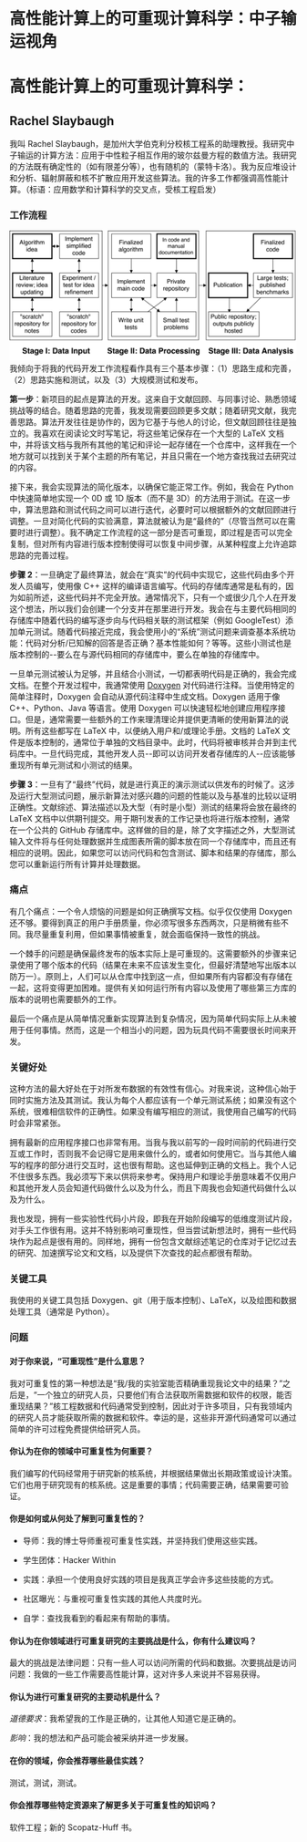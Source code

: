 # 高性能计算上的可重现计算科学：中子输运视角

# 高性能计算上的可重现计算科学：

## Rachel Slaybaugh

我叫 Rachel Slaybaugh，是加州大学伯克利分校核工程系的助理教授。我研究中子输运的计算方法：应用于中性粒子相互作用的玻尔兹曼方程的数值方法。我研究的方法既有确定性的（如有限差分等），也有随机的（蒙特卡洛）。我为反应堆设计和分析、辐射屏蔽和核不扩散应用开发这些算法。我的许多工作都强调高性能计算。（标语：应用数学和计算科学的交叉点，受核工程启发）

### 工作流程

![图表](img/slaybaugh.png) 我倾向于将我的代码开发工作流程看作具有三个基本步骤：（1）思路生成和完善，（2）思路实施和测试，以及（3）大规模测试和发布。

**第一步**：新项目的起点是算法的开发。这来自于文献回顾、与同事讨论、熟悉领域挑战等的结合。随着思路的完善，我发现需要回顾更多文献；随着研究文献，我完善思路。算法开发往往是协作的，因为它基于与他人的讨论，但文献回顾往往是独立的。我喜欢在阅读论文时写笔记，将这些笔记保存在一个大型的 LaTeX 文档中，并将该文档与我所有其他的笔记和评论一起存储在一个仓库中，这样我在一个地方就可以找到关于某个主题的所有笔记，并且只需在一个地方查找我过去研究过的内容。

接下来，我会实现算法的简化版本，以确保它能正常工作。例如，我会在 Python 中快速简单地实现一个 0D 或 1D 版本（而不是 3D）的方法用于测试。在这一步中，算法思路和测试代码之间可以进行迭代，必要时可以根据额外的文献回顾进行调整。一旦对简化代码的实验满意，算法就被认为是“最终的”（尽管当然可以在需要时进行调整）。我不确定工作流程的这一部分是否可重现，即过程是否可以完全复制，但对所有内容进行版本控制使得可以恢复中间步骤，从某种程度上允许追踪思路的完善过程。

**步骤 2**：一旦确定了最终算法，就会在“真实”的代码中实现它，这些代码由多个开发人员编写，使用像 C++ 这样的编译语言编写。代码的存储库通常是私有的，因为如前所述，这些代码并不完全开放。通常情况下，只有一个或很少几个人在开发这个想法，所以我们会创建一个分支并在那里进行开发。我会在与主要代码相同的存储库中随着代码的编写逐步向与代码相关联的测试框架（例如 GoogleTest）添加单元测试。随着代码接近完成，我会使用小的“系统”测试问题来调查基本系统功能：代码对分析/已知解的回答是否正确？基本性能如何？等等。这些小测试也是版本控制的--要么在与源代码相同的存储库中，要么在单独的存储库中。

一旦单元测试被认为足够，并且结合小测试，一切都表明代码是正确的，我会完成文档。在整个开发过程中，我通常使用 [Doxygen](http://www.stack.nl/~dimitri/doxygen/) 对代码进行注释。当使用特定的简单注释时，Doxygen 会自动从源代码注释中生成文档。Doxygen 适用于像 C++、Python、Java 等语言。使用 Doxygen 可以快速轻松地创建应用程序接口。但是，通常需要一些额外的工作来理清理论并提供更清晰的使用新算法的说明。所有这些都写在 LaTeX 中，以便纳入用户和/或理论手册。文档的 LaTeX 文件是版本控制的，通常位于单独的文档目录中。此时，代码将被审核并合并到主代码库中。一旦代码完成，其他开发人员--即可以访问开发者存储库的人--应该能够重现所有单元测试和小测试的结果。

**步骤 3**：一旦有了“最终”代码，就是进行真正的演示测试以供发布的时候了。这涉及运行大型测试问题，展示新算法对感兴趣的问题的性能以及与基准的比较以证明正确性。文献综述、算法描述以及大型（有时是小型）测试的结果将会放在最终的 LaTeX 文档中以供期刊提交。用于期刊发表的工作记录也将进行版本控制，通常在一个公共的 GitHub 存储库中。这样做的目的是，除了文字描述之外，大型测试输入文件将与任何处理数据并生成图表所需的脚本放在同一个存储库中，而且还有相应的说明。因此，如果您可以访问代码和包含测试、脚本和结果的存储库，那么您可以重新运行所有计算并处理数据。

### 痛点

有几个痛点：一个令人烦恼的问题是如何正确撰写文档。似乎仅仅使用 Doxygen 还不够。要得到真正的用户手册质量，你必须写很多东西两次，只是稍微有些不同。我尽量重复利用，但如果事情被重复，就会面临保持一致性的挑战。

一个棘手的问题是确保最终发布的版本实际上是可重现的。这需要额外的步骤来记录使用了哪个版本的代码（结果在未来不应该发生变化，但最好清楚地写出版本以防万一）。原则上，人们可以从仓库中找到这一点，但如果所有内容都没有存储在一起，这将变得更加困难。提供有关如何运行所有内容以及使用了哪些第三方库的版本的说明也需要额外的工作。

最后一个痛点是从简单情况重新实现算法到复杂情况，因为简单代码实际上从未被用于任何事情。然而，这是一个相当小的问题，因为玩具代码不需要很长时间来开发。

### 关键好处

这种方法的最大好处在于对所发布数据的有效性有信心。对我来说，这种信心始于同时实施方法及其测试。我认为每个人都应该有一个单元测试系统；如果没有这个系统，很难相信软件的正确性。如果没有编写相应的测试，我使用自己编写的代码时会非常紧张。

拥有最新的应用程序接口也非常有用。当我与我以前写的一段时间前的代码进行交互或工作时，否则我不会记得它是用来做什么的，或者如何使用它。当与其他人编写的程序的部分进行交互时，这也很有帮助。这也延伸到正确的文档上。我个人记不住很多东西。我必须写下来以供将来参考。保持用户和理论手册意味着不仅用户和其他开发人员会知道代码做什么以及为什么，而且下周我也会知道代码做什么以及为什么。

我也发现，拥有一些实验性代码小片段，即我在开始阶段编写的低维度测试片段，对手头工作很有用。这并不特别影响可重现性，但当尝试新想法时，拥有一些代码块作为起点是很有用的。同样地，拥有一份包含文献综述笔记的仓库对于记忆过去的研究、加速撰写论文和文档，以及提供下次查找的起点都很有帮助。

### 关键工具

我使用的关键工具包括 Doxygen、git（用于版本控制）、LaTeX，以及绘图和数据处理工具（通常是 Python）。

### 问题

#### 对于你来说，“可重现性”是什么意思？

我对可重复性的第一种想法是“我/我的实验室能否精确重现我论文中的结果？”之后是，“一个独立的研究人员，只要他们有合法获取所需数据和软件的权限，能否重现结果？”核工程数据和代码通常受到控制，因此对于许多项目，只有我领域内的研究人员才能获取所需的数据和软件。幸运的是，这些非开源代码通常可以通过简单的许可过程免费提供给研究人员。

#### 你认为在你的领域中可重复性为何重要？

我们编写的代码经常用于研究新的核系统，并根据结果做出长期政策或设计决策。它们也用于研究现有的核系统。这是重要的事情；代码需要正确，结果需要可验证。

#### 你是如何或从何处了解到可重复性的？

+   导师：我的博士导师重视可重复性实践，并坚持我们使用这些实践。

+   学生团体：Hacker Within

+   实践：承担一个使用良好实践的项目是我真正学会许多这些技能的方式。

+   社区曝光：与重视可重复性实践的其他人共度时光。

+   自学：查找我看到的看起来有帮助的事情。

#### 你认为在你领域进行可重复研究的主要挑战是什么，你有什么建议吗？

最大的挑战是法律问题：只有一些人可以访问所需的代码和数据。次要挑战是访问问题：我做的一些工作需要高性能计算，这对许多人来说并不容易获得。

#### 你认为进行可重复研究的主要动机是什么？

*道德要求*：我希望我的工作是正确的，让其他人知道它是正确的。

*影响*：我的想法和产品可能会被采纳并进一步发展。

#### 在你的领域，你会推荐哪些最佳实践？

测试，测试，测试。

#### 你会推荐哪些特定资源来了解更多关于可重复性的知识吗？

软件工程；新的 Scopatz-Huff 书。
